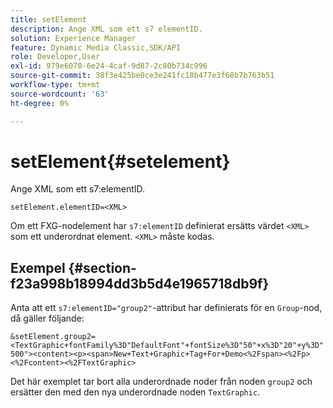```yaml
---
title: setElement
description: Ange XML som ett s7 elementID.
solution: Experience Manager
feature: Dynamic Media Classic,SDK/API
role: Developer,User
exl-id: 979e6070-6e24-4caf-9d87-2c80b734c996
source-git-commit: 38f3e425be0ce3e241fc18b477e3f68b7b763b51
workflow-type: tm+mt
source-wordcount: '63'
ht-degree: 0%

---
```


# setElement{#setelement}

Ange XML som ett s7:elementID.

`setElement.elementID=<XML>`

Om ett FXG-nodelement har `s7:elementID` definierat ersätts värdet `<XML>` som ett underordnat element. `<XML>` måste kodas.

## Exempel {#section-f23a998b18994dd3b5d4e1965718db9f}

Anta att ett `s7:elementID="group2"`-attribut har definierats för en `Group`-nod, då gäller följande:

`&setElement.group2=<TextGraphic+fontFamily%3D"DefaultFont"+fontSize%3D"50"+x%3D"20"+y%3D"500"><content><p><span>New+Text+Graphic+Tag+For+Demo<%2Fspan><%2Fp><%2Fcontent><%2FTextGraphic>`

Det här exemplet tar bort alla underordnade noder från noden `group2` och ersätter den med den nya underordnade noden `TextGraphic`.
